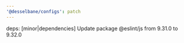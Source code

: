 ```yaml
---
'@desselbane/configs': patch
---
```


deps: [minor|dependencies] Update package @eslint/js from 9.31.0 to 9.32.0
